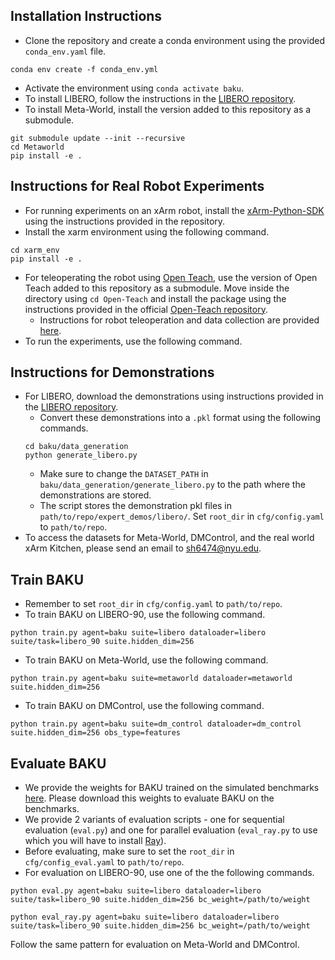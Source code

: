 ## Installation Instructions

- Clone the repository and create a conda environment using the provided `conda_env.yaml` file.
```
conda env create -f conda_env.yml
```
- Activate the environment using `conda activate baku`.
- To install LIBERO, follow the instructions in the [LIBERO repository](https://github.com/Lifelong-Robot-Learning/LIBERO).
- To install Meta-World, install the version added to this repository as a submodule.
```
git submodule update --init --recursive
cd Metaworld
pip install -e .
```

## Instructions for Real Robot Experiments

- For running experiments on an xArm robot, install the [xArm-Python-SDK](https://github.com/xArm-Developer/xArm-Python-SDK) using the instructions provided in the repository.
- Install the xarm environment using the following command.
```
cd xarm_env
pip install -e .
```
- For teleoperating the robot using [Open Teach](https://open-teach.github.io/), use the version of Open Teach added to this repository as a submodule. Move inside the directory using `cd Open-Teach` and install the package using the instructions provided in the official [Open-Teach repository](https://github.com/aadhithya14/Open-Teach).
    - Instructions for robot teleoperation and data collection are provided [here](https://github.com/siddhanthaldar/Open-Teach/blob/baku/instructions.md).
- To run the experiments, use the following command.

## Instructions for Demonstrations
- For LIBERO, download the demonstrations using instructions provided in the [LIBERO repository](https://github.com/Lifelong-Robot-Learning/LIBERO).
    - Convert these demonstrations into a `.pkl` format using the following commands.
    ```
    cd baku/data_generation
    python generate_libero.py
    ```
    - Make sure to change the `DATASET_PATH` in `baku/data_generation/generate_libero.py` to the path where the demonstrations are stored.
    - The script stores the demonstration pkl files in `path/to/repo/expert_demos/libero/`. Set `root_dir` in `cfg/config.yaml` to `path/to/repo`.
- To access the datasets for Meta-World, DMControl, and the real world xArm Kitchen, please send an email to sh6474@nyu.edu.

## Train BAKU
- Remember to set `root_dir` in `cfg/config.yaml` to `path/to/repo`.
- To train BAKU on LIBERO-90, use the following command.
```
python train.py agent=baku suite=libero dataloader=libero suite/task=libero_90 suite.hidden_dim=256
```
- To train BAKU on Meta-World, use the following command.
```
python train.py agent=baku suite=metaworld dataloader=metaworld suite.hidden_dim=256
```
- To train BAKU on DMControl, use the following command.
```
python train.py agent=baku suite=dm_control dataloader=dm_control suite.hidden_dim=256 obs_type=features
```

## Evaluate BAKU
- We provide the weights for BAKU trained on the simulated benchmarks [here](https://osf.io/3x8v5/?view_only=fb8285f025e84d23a41a0eef683a7e6d). Please download this weights to evaluate BAKU on the benchmarks.
- We provide 2 variants of evaluation scripts - one for sequential evaluation (`eval.py`) and one for parallel evaluation (`eval_ray.py` to use which you will have to install [Ray](https://docs.ray.io/en/latest/ray-overview/getting-started.html)). 
- Before evaluating, make sure to set the `root_dir` in `cfg/config_eval.yaml` to `path/to/repo`.
- For evaluation on LIBERO-90, use one of the the following commands.
```
python eval.py agent=baku suite=libero dataloader=libero suite/task=libero_90 suite.hidden_dim=256 bc_weight=/path/to/weight
```
```
python eval_ray.py agent=baku suite=libero dataloader=libero suite/task=libero_90 suite.hidden_dim=256 bc_weight=/path/to/weight
```

Follow the same pattern for evaluation on Meta-World and DMControl.
